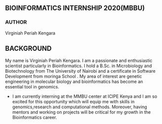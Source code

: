 ## BIOINFORMATICS INTERNSHIP 2020(MBBU)


### AUTHOR
Virginiah Periah Kengara

## BACKGROUND
My name is Virginiah Periah Kengara. I am a passionate and enthusiastic scientist particularly in Bioinformatics. I hold a B.Sc. in Microbiology and Biotechnology from The University of Nairobi and a certificate in Software Development from moringa School . My area of interest are genetic engineering in molecular biology and bioinformatics has become an essential tool in genomics.

- I am currently interning at the MMBU center at ICIPE Kenya and I am so excited for this opportunity which will equip me with skills in genomics,research  and computational methods. Moreover, having mentors and working on projects will be critical for my growth in the Bioinformatics career.

## 
